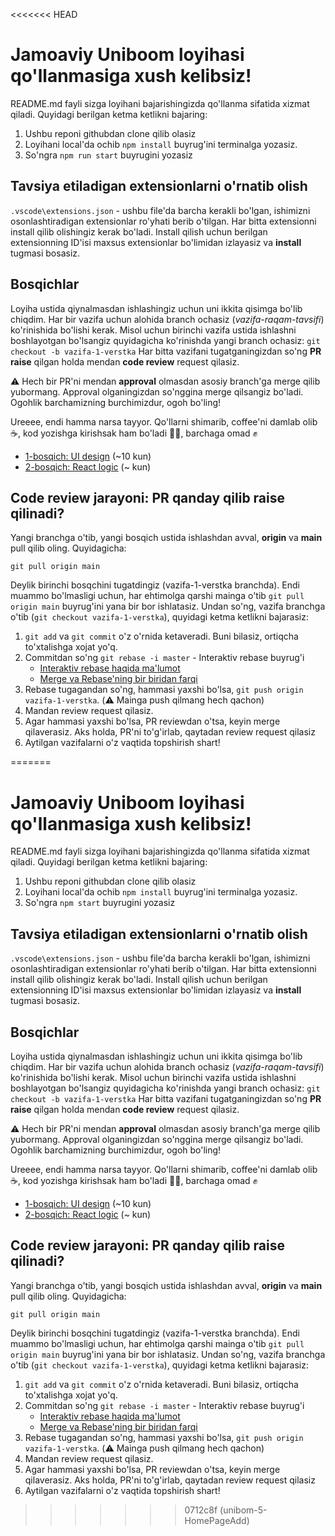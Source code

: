 <<<<<<< HEAD
# Jamoaviy Uniboom loyihasi qo'llanmasiga xush kelibsiz!

README.md fayli sizga loyihani bajarishingizda qo'llanma sifatida xizmat qiladi.
Quyidagi berilgan ketma ketlikni bajaring:

1. Ushbu reponi githubdan clone qilib olasiz
2. Loyihani local'da ochib `npm install` buyrug'ini terminalga yozasiz.
3. So'ngra `npm run start` buyrugini yozasiz


## Tavsiya etiladigan extensionlarni o'rnatib olish

`.vscode\extensions.json` - ushbu file'da barcha kerakli bo'lgan, ishimizni
osonlashtiradigan extensionlar ro'yhati berib o'tilgan. Har bitta extensionni
install qilib olishingiz kerak bo'ladi. Install qilish uchun berilgan
extensionning ID'isi maxsus extensionlar bo'limidan izlayasiz va **install**
tugmasi bosasiz.

## Bosqichlar

Loyiha ustida qiynalmasdan ishlashingiz uchun uni ikkita qisimga bo'lib chiqdim.
Har bir vazifa uchun alohida branch ochasiz (_vazifa-raqam-tavsifi_)
ko'rinishida bo'lishi kerak. Misol uchun birinchi vazifa ustida ishlashni
boshlayotgan bo'lsangiz quyidagicha ko'rinishda yangi branch ochasiz:
`git checkout -b vazifa-1-verstka` Har bitta vazifani tugatganingizdan so'ng
**PR raise** qilgan holda mendan **code review** request qilasiz.

⚠️ Hech bir PR'ni mendan **approval** olmasdan asosiy branch'ga merge qilib
yubormang. Approval olganingizdan so'nggina merge qilsangiz bo'ladi. Ogohlik
barchamizning burchimizdur, ogoh bo'ling!

Ureeee, endi hamma narsa tayyor. Qo'llarni shimarib, coffee'ni damlab olib ☕,
kod yozishga kirishsak ham bo'ladi 👩‍💻, barchaga omad ✊

- [1-bosqich: UI design](src/instructions/1-bosqich.md) (~10 kun)
- [2-bosqich: React logic](src/instructions/2-bosqich.md) (~ kun)

## Code review jarayoni: PR qanday qilib raise qilinadi?

Yangi branchga o'tib, yangi bosqich ustida ishlashdan avval, **origin** va
**main** pull qilib oling. Quyidagicha:

```
git pull origin main
```

Deylik birinchi bosqchini tugatdingiz (vazifa-1-verstka branchda). Endi muammo
bo'lmasligi uchun, har ehtimolga qarshi mainga o'tib `git pull origin main`
buyrug'ini yana bir bor ishlatasiz. Undan so'ng, vazifa branchga o'tib
(`git checkout vazifa-1-verstka`), quyidagi ketma ketlikni bajarasiz:

1. `git add` va `git commit` o'z o'rnida ketaveradi. Buni bilasiz, ortiqcha
   to'xtalishga xojat yo'q.
2. Commitdan so'ng `git rebase -i master` - Interaktiv rebase buyrug'i
   - [Interaktiv rebase haqida ma'lumot](https://www.youtube.com/watch?v=m-GIJOEh798&t=4s&ab_channel=Front-endSciencec%D0%A1%D0%B5%D1%80%D0%B3%D0%B5%D0%B5%D0%BC%D0%9F%D1%83%D0%B7%D0%B0%D0%BD%D0%BA%D0%BE%D0%B2%D1%8B%D0%B)
   - [Merge va Rebase'ning bir biridan farqi](https://www.youtube.com/watch?v=f1wnYdLEpgI&ab_channel=TheModernCoder)
3. Rebase tugagandan so'ng, hammasi yaxshi bo'lsa,
   `git push origin vazifa-1-verstka`. (⚠️ Mainga push qilmang hech qachon)
4. Mandan review request qilasiz.
5. Agar hammasi yaxshi bo'lsa, PR reviewdan o'tsa, keyin merge qilaverasiz. Aks
   holda, PR'ni to'g'irlab, qaytadan review request qilasiz
6. Aytilgan vazifalarni o'z vaqtida topshirish shart!


=======
# Jamoaviy Uniboom loyihasi qo'llanmasiga xush kelibsiz!

README.md fayli sizga loyihani bajarishingizda qo'llanma sifatida xizmat qiladi.
Quyidagi berilgan ketma ketlikni bajaring:

1. Ushbu reponi githubdan clone qilib olasiz
2. Loyihani local'da ochib `npm install` buyrug'ini terminalga yozasiz.
3. So'ngra `npm start` buyrugini yozasiz


## Tavsiya etiladigan extensionlarni o'rnatib olish

`.vscode\extensions.json` - ushbu file'da barcha kerakli bo'lgan, ishimizni
osonlashtiradigan extensionlar ro'yhati berib o'tilgan. Har bitta extensionni
install qilib olishingiz kerak bo'ladi. Install qilish uchun berilgan
extensionning ID'isi maxsus extensionlar bo'limidan izlayasiz va **install**
tugmasi bosasiz.

## Bosqichlar

Loyiha ustida qiynalmasdan ishlashingiz uchun uni ikkita qisimga bo'lib chiqdim.
Har bir vazifa uchun alohida branch ochasiz (_vazifa-raqam-tavsifi_)
ko'rinishida bo'lishi kerak. Misol uchun birinchi vazifa ustida ishlashni
boshlayotgan bo'lsangiz quyidagicha ko'rinishda yangi branch ochasiz:
`git checkout -b vazifa-1-verstka` Har bitta vazifani tugatganingizdan so'ng
**PR raise** qilgan holda mendan **code review** request qilasiz.

⚠️ Hech bir PR'ni mendan **approval** olmasdan asosiy branch'ga merge qilib
yubormang. Approval olganingizdan so'nggina merge qilsangiz bo'ladi. Ogohlik
barchamizning burchimizdur, ogoh bo'ling!

Ureeee, endi hamma narsa tayyor. Qo'llarni shimarib, coffee'ni damlab olib ☕,
kod yozishga kirishsak ham bo'ladi 👩‍💻, barchaga omad ✊

- [1-bosqich: UI design](src/instructions/1-bosqich.md) (~10 kun)
- [2-bosqich: React logic](src/instructions/2-bosqich.md) (~ kun)

## Code review jarayoni: PR qanday qilib raise qilinadi?

Yangi branchga o'tib, yangi bosqich ustida ishlashdan avval, **origin** va
**main** pull qilib oling. Quyidagicha:

```
git pull origin main
```

Deylik birinchi bosqchini tugatdingiz (vazifa-1-verstka branchda). Endi muammo
bo'lmasligi uchun, har ehtimolga qarshi mainga o'tib `git pull origin main`
buyrug'ini yana bir bor ishlatasiz. Undan so'ng, vazifa branchga o'tib
(`git checkout vazifa-1-verstka`), quyidagi ketma ketlikni bajarasiz:

1. `git add` va `git commit` o'z o'rnida ketaveradi. Buni bilasiz, ortiqcha
   to'xtalishga xojat yo'q.
2. Commitdan so'ng `git rebase -i master` - Interaktiv rebase buyrug'i
   - [Interaktiv rebase haqida ma'lumot](https://www.youtube.com/watch?v=m-GIJOEh798&t=4s&ab_channel=Front-endSciencec%D0%A1%D0%B5%D1%80%D0%B3%D0%B5%D0%B5%D0%BC%D0%9F%D1%83%D0%B7%D0%B0%D0%BD%D0%BA%D0%BE%D0%B2%D1%8B%D0%B)
   - [Merge va Rebase'ning bir biridan farqi](https://www.youtube.com/watch?v=f1wnYdLEpgI&ab_channel=TheModernCoder)
3. Rebase tugagandan so'ng, hammasi yaxshi bo'lsa,
   `git push origin vazifa-1-verstka`. (⚠️ Mainga push qilmang hech qachon)
4. Mandan review request qilasiz.
5. Agar hammasi yaxshi bo'lsa, PR reviewdan o'tsa, keyin merge qilaverasiz. Aks
   holda, PR'ni to'g'irlab, qaytadan review request qilasiz
6. Aytilgan vazifalarni o'z vaqtida topshirish shart!


>>>>>>> 0712c8f (unibom-5-HomePageAdd)
